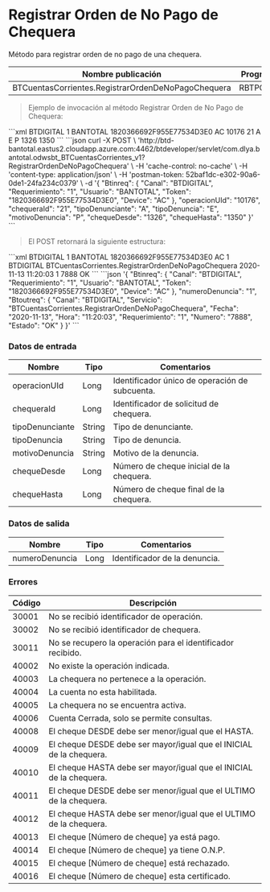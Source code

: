 # Registrar Orden de No Pago de Chequera 

Método para registrar orden de no pago de una chequera. 

Nombre publicación | Programa | Global/País 
--------- | ----------- | ----------- 
BTCuentasCorrientes.RegistrarOrdenDeNoPagoChequera | RBTPG244 | Global 

> Ejemplo de invocación al método Registrar Orden de No Pago de Chequera: 

<code-group> 
<code-block title="XML" active> 
```xml 
<soapenv:Envelope xmlns:soapenv="http://schemas.xmlsoap.org/soap/envelope/" xmlns:bts="http://uy.com.dlya.bantotal/BTSOA/"> 
   <soapenv:Header/> 
   <soapenv:Body> 
      <bts:BTCuentasCorrientes.RegistrarOrdenDeNoPagoChequera> 
         <bts:Btinreq> 
            <bts:Canal>BTDIGITAL</bts:Canal> 
            <bts:Requerimiento>1</bts:Requerimiento> 
            <bts:Usuario>BANTOTAL</bts:Usuario> 
            <bts:Token>1820366692F955E77534D3E0</bts:Token> 
            <bts:Device>AC</bts:Device> 
         </bts:Btinreq> 
         <bts:operacionUId>10176</bts:operacionUId> 
         <bts:chequeraId>21</bts:chequeraId> 
         <bts:tipoDenunciante>A</bts:tipoDenunciante> 
         <bts:tipoDenuncia>E</bts:tipoDenuncia> 
         <bts:motivoDenuncia>P</bts:motivoDenuncia> 
         <bts:chequeDesde>1326</bts:chequeDesde> 
         <bts:chequeHasta>1350</bts:chequeHasta> 
      </bts:BTCuentasCorrientes.RegistrarOrdenDeNoPagoChequera> 
   </soapenv:Body> 
</soapenv:Envelope> 
``` 
</code-block> 

<code-block title="JSON"> 
```json 
curl -X POST \ 
  'http://btd-bantotal.eastus2.cloudapp.azure.com:4462/btdeveloper/servlet/com.dlya.bantotal.odwsbt_BTCuentasCorrientes_v1?RegistrarOrdenDeNoPagoChequera' \ 
  -H 'cache-control: no-cache' \ 
  -H 'content-type: application/json' \ 
  -H 'postman-token: 52baf1dc-e302-90a6-0de1-24fa234c0379' \ 
  -d '{ 
	"Btinreq": { 
	  "Canal": "BTDIGITAL", 
	  "Requerimiento": "1", 
	  "Usuario": "BANTOTAL", 
	  "Token": "1820366692F955E77534D3E0", 
	  "Device": "AC" 
	}, 
	"operacionUId": "10176", 
	"chequeraId": "21", 
	"tipoDenunciante": "A", 
	"tipoDenuncia": "E", 
	"motivoDenuncia": "P", 
	"chequeDesde": "1326", 
	"chequeHasta": "1350" 
}' 
``` 
</code-block> 
</code-group> 

> El POST retornará la siguiente estructura: 

<code-group> 
<code-block title="XML" active> 
```xml 
<SOAP-ENV:Envelope xmlns:SOAP-ENV="http://schemas.xmlsoap.org/soap/envelope/" xmlns:xsd="http://www.w3.org/2001/XMLSchema" xmlns:SOAP-ENC="http://schemas.xmlsoap.org/soap/encoding/" xmlns:xsi="http://www.w3.org/2001/XMLSchema-instance"> 
   <SOAP-ENV:Body> 
      <BTCuentasCorrientes.RegistrarOrdenDeNoPagoChequeraResponse xmlns="http://uy.com.dlya.bantotal/BTSOA/"> 
         <Btinreq> 
            <Canal>BTDIGITAL</Canal> 
            <Requerimiento>1</Requerimiento> 
            <Usuario>BANTOTAL</Usuario> 
            <Token>1820366692F955E77534D3E0</Token> 
            <Device>AC</Device> 
         </Btinreq> 
         <numeroDenuncia>1</numeroDenuncia> 
         <Erroresnegocio></Erroresnegocio> 
         <Btoutreq> 
            <Canal>BTDIGITAL</Canal> 
            <Servicio>BTCuentasCorrientes.RegistrarOrdenDeNoPagoChequera</Servicio> 
            <Fecha>2020-11-13</Fecha> 
            <Hora>11:20:03</Hora> 
            <Requerimiento>1</Requerimiento> 
            <Numero>7888</Numero> 
            <Estado>OK</Estado> 
         </Btoutreq> 
      </BTCuentasCorrientes.RegistrarOrdenDeNoPagoChequeraResponse> 
   </SOAP-ENV:Body> 
</SOAP-ENV:Envelope> 
``` 
</code-block> 

<code-block title="JSON"> 
```json 
'{ 
	"Btinreq": { 
	  "Canal": "BTDIGITAL", 
	  "Requerimiento": "1", 
	  "Usuario": "BANTOTAL", 
	  "Token": "1820366692F955E77534D3E0", 
	  "Device": "AC" 
	}, 
	"numeroDenuncia": "1", 
	"Btoutreq": { 
	  "Canal": "BTDIGITAL", 
	  "Servicio": "BTCuentasCorrientes.RegistrarOrdenDeNoPagoChequera", 
	  "Fecha": "2020-11-13", 
	  "Hora": "11:20:03", 
	  "Requerimiento": "1", 
	  "Numero": "7888", 
	  "Estado": "OK" 
	} 
}' 
``` 
</code-block> 
</code-group>  

### Datos de entrada 

Nombre | Tipo | Comentarios 
--------- | ----------- | ----------- 
operacionUId | Long | Identificador único de operación de subcuenta. 
chequeraId | Long | Identificador de solicitud de chequera. 
tipoDenunciante | String | Tipo de denunciante. 
tipoDenuncia | String | Tipo de denuncia. 
motivoDenuncia | String | Motivo de la denuncia. 
chequeDesde | Long | Número de cheque inicial de la chequera. 
chequeHasta | Long | Número de cheque final de la chequera. 

### Datos de salida 

Nombre | Tipo | Comentarios 
--------- | ----------- | ----------- 
numeroDenuncia | Long | Identificador de la denuncia. 

### Errores 

Código | Descripción 
--------- | ----------- 
30001 | No se recibió identificador de operación. 
30002 | No se recibió identificador de chequera. 
30011 | No se recupero la operación para el identificador recibido. 
40002 | No existe la operación indicada. 
40003 | La chequera no pertenece a la operación. 
40004 | La cuenta no esta habilitada. 
40005 | La chequera no se encuentra activa. 
40006 | Cuenta Cerrada, solo se permite consultas. 
40008 | El cheque DESDE debe ser menor/igual que el HASTA. 
40009 | El cheque DESDE debe ser mayor/igual que el INICIAL de la chequera. 
40010 | El cheque HASTA debe ser mayor/igual que el INICIAL de la chequera. 
40011 | El cheque DESDE debe ser menor/igual que el ULTIMO de la chequera. 
40012 | El cheque HASTA debe ser menor/igual que el ULTIMO de la chequera. 
40013 | El cheque [Número de cheque] ya está pago. 
40014 | El cheque [Número de cheque] ya tiene O.N.P. 
40015 | El cheque [Número de cheque] está rechazado. 
40016 | El cheque [Número de cheque] esta certificado. 

 
